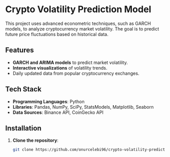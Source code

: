 # Crypto Volatility Prediction Model

This project uses advanced econometric techniques, such as GARCH models, to analyze cryptocurrency market volatility. The goal is to predict future price fluctuations based on historical data.

## Features

- **GARCH and ARIMA models** to predict market volatility.
- **Interactive visualizations** of volatility trends.
- Daily updated data from popular cryptocurrency exchanges.

## Tech Stack

- **Programming Languages**: Python
- **Libraries**: Pandas, NumPy, SciPy, StatsModels, Matplotlib, Seaborn
- **Data Sources**: Binance API, CoinGecko API

## Installation

1. **Clone the repository**:
   ```bash
   git clone https://github.com/onurcelebi96/crypto-volatility-prediction.git
